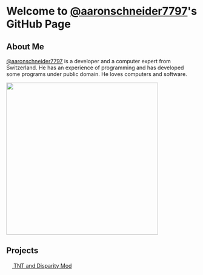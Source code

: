 # Welcome to [@aaronschneider7797](https://github.com/aaronschneider7797)'s GitHub Page

## About Me

[@aaronschneider7797](https://github.com/aaronschneider7797) is a developer and a computer expert from Switzerland. He has an experience of programming and has developed some programs under public domain. He loves computers and software.

<img height="400em" src="https://github-readme-stats.vercel.app/api?username=aaronschneider7797&show_icons=true&hide_border=true&&count_private=true&include_all_commits=true" />

## Projects

<img height="15em" src="https://raw.githubusercontent.com/Team-Burnuts/BurnutsPlusTNTandDisparityMod/master/src/main/resources/logo.png">[ TNT and Disparity Mod](https://github.com/Team-Burnuts/BurnutsPlusTNTandDisparityMod)
